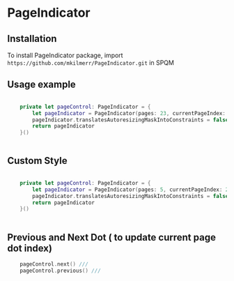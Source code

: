 # PageIndicator

## Installation

To install PageIndicator package, import `https://github.com/mkilmerr/PageIndicator.git` in SPQM

## Usage example 


```swift 

    private let pageControl: PageIndicator = {
        let pageIndicator = PageIndicator(pages: 23, currentPageIndex: 6)
        pageIndicator.translatesAutoresizingMaskIntoConstraints = false
        return pageIndicator
    }()
    
```

## Custom Style 

```swift 

    private let pageControl: PageIndicator = {
        let pageIndicator = PageIndicator(pages: 5, currentPageIndex: 2, color: .pink, borderColor: .blue)
        pageIndicator.translatesAutoresizingMaskIntoConstraints = false
        return pageIndicator
    }()
    
```

## Previous and Next Dot ( to update current page dot index)

```swift 
    pageControl.next() ///
    pageControl.previous() /// 
```
